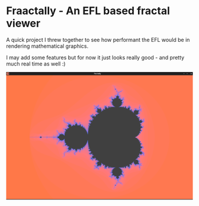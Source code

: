 Fraactally - An EFL based fractal viewer
===

A quick project I threw together to see how performant the EFL would be
in rendering mathematical graphics.

I may add some features but for now it just looks really good -
and pretty much real time as well :)

![Fractally shot](data/fractally.png?raw=true)


